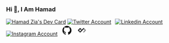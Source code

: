 ### Hi 👋, I Am Hamad
<a href="https://app.daily.dev/hamadzia21"><img src="https://api.daily.dev/devcards/d21d40a67f2e4fe485b77076eedfed04.png?r=geb" width="400" alt="Hamad Zia's Dev Card"/></a>
<a href="https://twitter.com/MS_HamadZia"><img src="https://cdn.worldvectorlogo.com/logos/twitter-6.svg" title="Twitter" alt="Twitter Account" width="40"/></a> 
&ensp;<a href="https://www.linkedin.com/in/hamadzia21"><img src="https://cdn.worldvectorlogo.com/logos/linkedin-icon-2.svg" title="Linkedin" alt="Linkedin Account" width="30"/></a>
&ensp;<a href="https://www.instagram.com/hamad.zia21"><img src="https://cdn.worldvectorlogo.com/logos/instagram-5.svg" title="Instagram" alt="Instagram Account" width="30"/></a>
&ensp;<a href="https://github.com/hamadzia74"><img src="https://github.com/hamadzia74/hamadzia74/blob/main/github_image.png" title="GitHub" alt="GitHub" width="30"/></a>
&ensp;<a href="https://app.daily.dev/hamadzia21"><img src="https://github.com/hamadzia74/hamadzia74/blob/main/dev-black.png" title="daily.dev" alt="daily.devGitHub" width="30"/></a>
<br>

<!--
**hamadzia74/hamadzia74** is a ✨ _special_ ✨ repository because its `README.md` (this file) appears on your GitHub profile.

Here are some ideas to get you started:

- 🔭 I’m currently working on ...
- 🌱 I’m currently learning ...
- 👯 I’m looking to collaborate on ...
- 🤔 I’m looking for help with ...
- 💬 Ask me about ...
- 📫 How to reach me: ...
- 😄 Pronouns: ...
- ⚡ Fun fact: ...
-->

